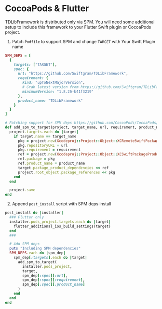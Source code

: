 # CocoaPods & Flutter

TDLibFramework is distributed only via SPM. You will need some additional setup to include this framework to your Flutter Swift plugin or CocoaPods project.

1. Patch `Podfile` to support SPM and change `TARGET` with Your Swift Plugin name

```ruby
SPM_DEPS = [
  {
    targets: ["TARGET"], 
    spec: {
      url: "https://github.com/Swiftgram/TDLibFramework",
      requirement: {
        kind: "upToNextMajorVersion",
        # Grab latest version from https://github.com/Swiftgram/TDLibFramework/releases
        minimumVersion: "1.8.26-b41f3219"
      },
      product_name: "TDLibFramework"
    }
  }
]

# Patching support for SPM deps https://github.com/CocoaPods/CocoaPods/issues/10049#issuecomment-819480131
def add_spm_to_target(project, target_name, url, requirement, product_name)
  project.targets.each do |target|
    if target.name == target_name
      pkg = project.new(Xcodeproj::Project::Object::XCRemoteSwiftPackageReference)
      pkg.repositoryURL = url
      pkg.requirement = requirement
      ref = project.new(Xcodeproj::Project::Object::XCSwiftPackageProductDependency)
      ref.package = pkg
      ref.product_name = product_name
      target.package_product_dependencies << ref
      project.root_object.package_references << pkg
    end
  end

  project.save
end
```

2. Append `post_install` script with SPM deps install

```ruby
post_install do |installer|
  ### Flutter only
  installer.pods_project.targets.each do |target|
    flutter_additional_ios_build_settings(target)
  end
  ###

  # Add SPM deps
  puts "Including SPM dependencies"
  SPM_DEPS.each do |spm_dep|
    spm_dep[:targets].each do |target|
      add_spm_to_target(
        installer.pods_project,
        target,
        spm_dep[:spec][:url],
        spm_dep[:spec][:requirement],
        spm_dep[:spec][:product_name]
      )
    end
  end
end
```
